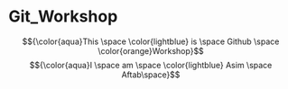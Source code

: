 # Git_Workshop
$${\color{aqua}This \space \color{lightblue} is \space Github \space \color{orange}Workshop}$$
$${\color{aqua}I \space am \space \color{lightblue} Asim \space Aftab\space}$$

